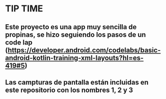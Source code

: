 # TIP TIME

## Este proyecto es una app muy sencilla de propinas, se hizo seguiendo los pasos de un code lap (https://developer.android.com/codelabs/basic-android-kotlin-training-xml-layouts?hl=es-419#5)
## Las campturas de pantalla están incluidas en este repositorio con los nombres 1, 2 y 3
